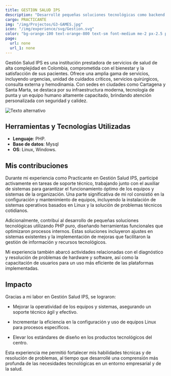 ```yaml
---
title: GESTION SALUD IPS
description: "Desarrollé pequeñas soluciones tecnológicas como backend y brindé soporte técnico, optimizando procesos internos para mejorar la eficiencia del sistema."
cargo: PRACTICANTE
img: "/img/Projectos/G3-GAMES.jpg"
icon: "/img/experience/svg/Gestion.svg"
color: "bg-orange-100 text-orange-800 text-sm font-medium me-2 px-2.5 py-0.5 rounded dark:bg-orange-900 dark:text-orange-300"
page:
  url: none
  url_1: none
---
```


Gestión Salud IPS es una institución prestadora de servicios de salud de alta complejidad en Colombia, comprometida con el bienestar y la satisfacción de sus pacientes. Ofrece una amplia gama de servicios, incluyendo urgencias, unidad de cuidados críticos, servicios quirúrgicos, consulta externa y hemodinamia. Con sedes en ciudades como Cartagena y Santa Marta, se destaca por su infraestructura moderna, tecnología de punta y un equipo humano altamente capacitado, brindando atención personalizada con seguridad y calidez.

![Texto alternativo](/img/experience/GestionSalud.jpg)

## Herramientas y Tecnologías Utilizadas

- **Lenguaje**: PHP.
- **Base de datos**: Mysql
- **OS**: Linux, Windows.

## Mis contribuciones

Durante mi experiencia como Practicante en Gestión Salud IPS, participé activamente en tareas de soporte técnico, trabajando junto con el auxiliar de sistemas para garantizar el funcionamiento óptimo de los equipos y sistemas de la organización. Una parte significativa de mi rol consistió en la configuración y mantenimiento de equipos, incluyendo la instalación de sistemas operativos basados en Linux y la solución de problemas técnicos cotidianos.

Adicionalmente, contribuí al desarrollo de pequeñas soluciones tecnológicas utilizando PHP puro, diseñando herramientas funcionales que optimizaron procesos internos. Estas soluciones incluyeron ajustes en sistemas existentes y la implementación de mejoras que facilitaron la gestión de información y recursos tecnológicos.

Mi experiencia también abarcó actividades relacionadas con el diagnóstico y resolución de problemas de hardware y software, así como la capacitación de usuarios para un uso más eficiente de las plataformas implementadas.

## Impacto

Gracias a mi labor en Gestión Salud IPS, se lograron:

- Mejorar la operatividad de los equipos y sistemas, asegurando un soporte técnico ágil y efectivo.

- Incrementar la eficiencia en la configuración y uso de equipos Linux para procesos específicos.

- Elevar los estándares de diseño en los productos tecnológicos del centro.

Esta experiencia me permitió fortalecer mis habilidades técnicas y de resolución de problemas, al tiempo que desarrollé una comprensión más profunda de las necesidades tecnológicas en un entorno empresarial y de la salud.